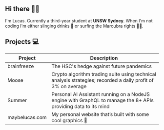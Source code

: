 ## **Hi there** 👋🏼

I'm Lucas. Currently a third-year student at **UNSW Sydney**. When I'm not coding I'm either slinging drinks 🍹 or surfing the Maroubra rights 🏄🏻. 

## Projects 💻

| **Project**            | **Description**                                                                                                     |
|------------------------|---------------------------------------------------------------------------------------------------------------------|
| brainfreeze            | The HSC's hedge against future pandemics                                                                             |
| Moose                  | Crypto algorithm trading suite using technical analysis strategies; recorded a daily profit of 3% on average        |
| Summer                 | Personal AI Assistant running on a NodeJS engine with GraphQL to manage the 8+ APIs providing data to its mind      |
| maybelucas.com         | My personal website that’s built with some cool graphics 👀                                                         |
